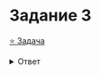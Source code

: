 # Задание 3
[:star: Задача](https://inf-ege.sdamgia.ru/problem?id=27675)
<details>
<summary>Ответ</summary>
1360537
</details>

